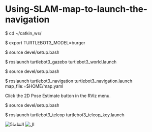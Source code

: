 # Using-SLAM-map-to-launch-the-navigation

$ cd ~/catkin_ws/

$ export TURTLEBOT3_MODEL=burger

$ source devel/setup.bash

$ roslaunch turtlebot3_gazebo turtlebot3_world.launch

$ source devel/setup.bash

$ roslaunch turtlebot3_navigation turtlebot3_navigation.launch map_file:=$HOME/map.yaml

Click the 2D Pose Estimate button in the RViz menu.

$ source devel/setup.bash

$ roslaunch turtlebot3_teleop turtlebot3_teleop_key.launch

![التقاط5](https://user-images.githubusercontent.com/86454996/125332687-0378bd80-e352-11eb-9e26-f027099ffd48.PNG)
![ال](https://user-images.githubusercontent.com/86454996/125332699-070c4480-e352-11eb-8611-5647da5597de.PNG)
